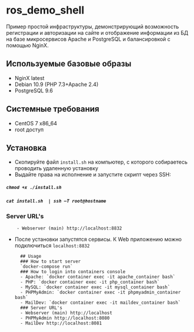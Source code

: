 # ros_demo_shell
Пример простой инфраструктуры, демонстрирующий возможность регистрации и авторизации на сайте и отображение информации из БД на базе микросервисов Apache и PostgreSQL   и балансировкой с помощью NginX.

## Используемые базовые образы
- NginX latest
- Debian 10.9 (PHP 7.3+Apache 2.4)
- PostgreSQL 9.6

## Системные требования
- CentOS 7 x86_64
- root доступ
## Установка
- Скопируйте файл `install.sh` на компьютер, с которого собираетесь проводить удаленную установку
- Выдайте права на исполнение и запустите скрипт через SSH:
#####   `chmod +x ./install.sh`
#####   `cat install.sh  | ssh –T root@hostname`
### Server URL's
        - Webserver (main) http://localhost:8832
- После установки запустятся сервисы. К Web приложению можно подключиться `localhost:8832`
        
        ## Usage
        ### How to start server
        `docker-compose run`
        ### How to login into containers console
        - Apache: `docker container exec -it apache_container bash`
        - PHP: `docker container exec -it php_container bash`
        - MySQL: `docker container exec -it mysql_container bash`
        - PHPMyAdmin: `docker container exec -it phpmyadmin_container bash`
        - MailDev: `docker container exec -it maildev_container bash`
        ### Server URL's
        - Webserver (main) http://localhost
        - PHPMyAdmin http://localhost:8080
        - MailDev http://localhost:8081
        
        
